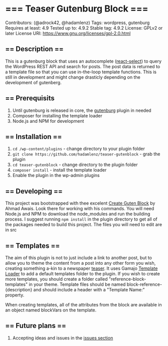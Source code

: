 # === Teaser Gutenburg Block ===
Contributors: (@adrock42, @hadamlenz)
Tags: wordpress, gutenburg
Requires at least: 4.9
Tested up to: 4.9.2
Stable tag: 4.9.2
License: GPLv2 or later
License URI: https://www.gnu.org/licenses/gpl-2.0.html

## == Description ==
This is a gutenburg block that uses an autocomplete ([react-select](https://github.com/JedWatson/react-select)) to query the WordPress REST API and search for posts.  The post data is returned to a template file so that you can use in-the-loop template functions.  This is still in development and might change drasticly depending on the development of gutenberg. 

## == Prerequisits
1. Until gutenburg is released in core, the [gutenburg](https://wordpress.org/plugins/gutenberg/) plugin in needed
2. Composer for installing the template loader
3. Node.js and NPM for development

## == Installation ==
1. `cd /wp-content/plugins` - change directory to your plugin folder
2. `git clone https://github.com/hadamlenz/teaser-gutenblock` - grab the plugin
3. `cd teaser-gutenblock` - change directory to the plugin folder
4. `composer install` - install the template loader
5. Enable the plugin in the wp-admin plugins

## == Developing == 
This project was bootstrapped with thee excelent [Create Guten Block](https://github.com/ahmadawais/create-guten-block) by Ahmad Awais.  Look there for working with his commands.  You will need Node.js and NPM to download the node_modules and run the building process.  I suggest running `npm install` in the plugin directory to get all of the packages needed to build this project.  The files you will need to edit are in src

## == Templates == 
The aim of this plugin is not to just include a link to another post, but to allow you to theme the content from a post into any other form you wish, creating something a-kin to a newspaper [teaser](http://www.herald.co.zw/teasers-in-newspapers/). It uses Gamajo [Template Loader](https://github.com/GaryJones/Gamajo-Template-Loader) to add a default templates folder to the plugin.  If you wish to create more templates, you should create a folder called "reference-block-templates" in your theme.  Template files should be named block-reference-{description} and should include a header with a "Template Name:" property. 

When creating templates, all of the attributes from the block are available in an object named blockVars on the template.

 ## == Future plans == 
 1. Accepting ideas and issues in the [issues section](https://github.com/hadamlenz/teaser-gutenblock/issues)